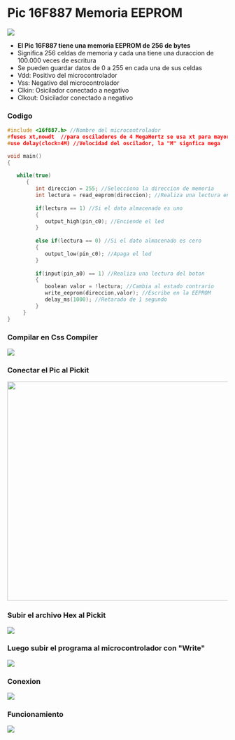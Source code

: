 # Pic 16F887 Memoria EEPROM

<img src="https://github.com/IDiegoUlises/Pic-EEPROM/blob/main/Images/16f887-Pic.png"  />

* **El Pic 16F887 tiene una memoria EEPROM de 256 de bytes**
* Significa 256 celdas de memoria y cada una tiene una duraccion de 100.000 veces de escritura
* Se pueden guardar datos de 0 a 255 en cada una de sus celdas
* Vdd: Positivo del microcontrolador
* Vss: Negativo del microcontrolador
* Clkin: Osicilador conectado a negativo
* Clkout: Osicilador conectado a negativo

### Codigo
```c
#include <16f887.h> //Nombre del microcontrolador
#fuses xt,nowdt  //para osciladores de 4 MegaHertz se usa xt para mayores usa hs
#use delay(clock=4M) //Velocidad del oscilador, la "M" signfica mega

void main()
{
   
   while(true)
      {
         int direccion = 255; //Selecciona la direccion de memoria
         int lectura = read_eeprom(direccion); //Realiza una lectura en la memoria EEPROM
   
         if(lectura == 1) //Si el dato almacenado es uno
         {
            output_high(pin_c0); //Enciende el led
         }
   
         else if(lectura == 0) //Si el dato almacenado es cero
         {
            output_low(pin_c0); //Apaga el led
         }
   
         if(input(pin_a0) == 1) //Realiza una lectura del boton
         {
            boolean valor = !lectura; //Cambia al estado contrario
            write_eeprom(direccion,valor); //Escribe en la EEPROM
            delay_ms(1000); //Retarado de 1 segundo
         }   
     }  
}
```

### Compilar en Css Compiler
<img src="https://github.com/IDiegoUlises/Pic-EEPROM/blob/main/Images/Codigo-Imagen.png"  />

### Conectar el Pic al Pickit 
<img src="https://github.com/IDiegoUlises/Pic-EEPROM/blob/main/Images/Pickit3.jpg" width="1000" height="500" />

### Subir el archivo Hex al Pickit 
<img src="https://github.com/IDiegoUlises/Pic-EEPROM/blob/main/Images/Importar-Hex.png"  />

### Luego subir el programa al microcontrolador con "Write"
<img src="https://github.com/IDiegoUlises/Pic-EEPROM/blob/main/Images/Write-pickit.png"  />

### Conexion
<img src="https://github.com/IDiegoUlises/Pic-EEPROM/blob/main/Images/Circuito-En-Fritizing.png" />

### Funcionamiento
![](https://github.com/IDiegoUlises/Pic-EEPROM/blob/main/Images/EEPROM.gif)
